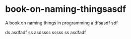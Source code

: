  # book-on-naming-thingsasdf
A book on naming things in programming
a
dfsasdf  sdf

 ds
asdfadf
ss
asdssss
  sssss
ss
 asdfadf
